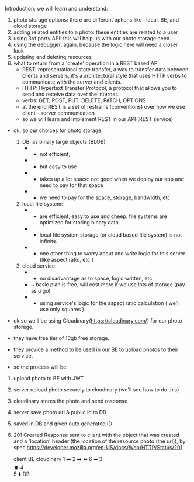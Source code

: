 Introduction:
we will learn and understand:
1. photo storage options: there are different options like : local, BE, and cloud storage
2. adding related entities to a photo: these entities are related to a user
3. using 3rd party API: this will help us with our photo storage need.
4. using the debugger, again, because the logic here will need a closer look 
5. updating and deleting resources
6. what to return from a 'create' operation in a REST based API
    * REST: representational state transfer, a way to transfer data between clients and servers, it's a architectural style that uses HTTP verbs to communicate with the server and clients.
    * HTTP: Hypertext Transfer Protocol, a protocol that allows you to send and receive data over the internet.
    * verbs: GET, POST, PUT, DELETE, PATCH, OPTIONS
    * at the end REST is a set of restrains (conventions) over how we use client - server communication 
    * so we will learn and implement REST in our API (REST service)

* ok, so our choices for photo storage:
    1. DB: as binary large objects (BLOB)
        * - not efficient, 
        * + but easy to use
        * - takes up a lot space: not good when we deploy our app and need to pay for that space
        * - we need to pay for the space, storage, bandwidth, etc.
    2. local file system:
        * + are efficient, easy to use and cheep. file systems are optimized for storing binary data
        * - local file system storage (or cloud based file system) is not infinite.
        * - one other thing to worry about and write logic for this server (like aspect ratio, etc.)
    3. cloud service:
        * + no disadvantage as to space, logic written, etc.
        * ~ basic plan is free, will cost more if we use lots of storage (pay as u go)
        * + using service's logic for the aspect ratio calculation ( we'll use only squares )

* ok so we'll be using Cloudinary(https://cloudinary.com/) for our photo storage.
* they have free tier of 10gb free storage.
* they provide a method to be used in our BE to upload photos to their service.


* so the process will be:
1. upload photo to BE with JWT
2. server upload photo securely to cloudinary (we'll see how to do this)
3. cloudinary stores the photo and send response
4. server save photo url & public Id to DB
5. saved in DB and given outo generated ID
6. 201 Created Response sent to client with the object that was created and a 'location' header (the location of the resource photo (the url)), by spec https://developer.mozilla.org/en-US/docs/Web/HTTP/Status/201

     client     BE     cloudinary
            1 ➡️    2 ➡️
            ⬅️ 6    ⬅️ 3           
              ⬆️  4        
              5  ⬇️
               DB